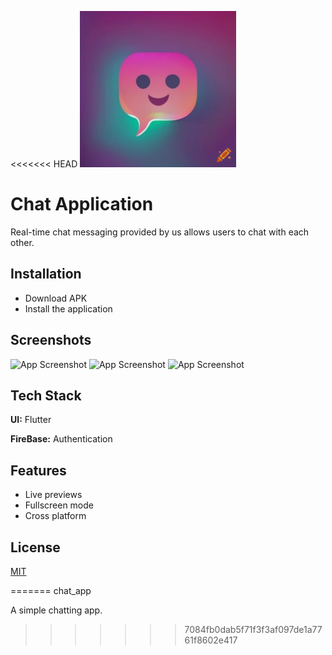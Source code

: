 <<<<<<< HEAD
<img alt="Logo" height="250" src="assets/images/logo.webp" width="250"/>


# Chat Application

Real-time chat messaging provided by us allows users to chat with each other.


## Installation

* Download APK
* Install the application

## Screenshots

<img alt="App Screenshot" height="400" src="assets/example1.jpg" width="200"/>
<img alt="App Screenshot" height="400" src="assets/example2.jpg" width="200"/>
<img alt="App Screenshot" height="400" src="assets/example3.jpg" width="200"/>



## Tech Stack

**UI:** Flutter

**FireBase:** Authentication 



## Features

- Live previews
- Fullscreen mode
- Cross platform


## License

[MIT](https://choosealicense.com/licenses/mit/)

=======
chat_app

A simple chatting app.
>>>>>>> 7084fb0dab5f71f3f3af097de1a7761f8602e417
